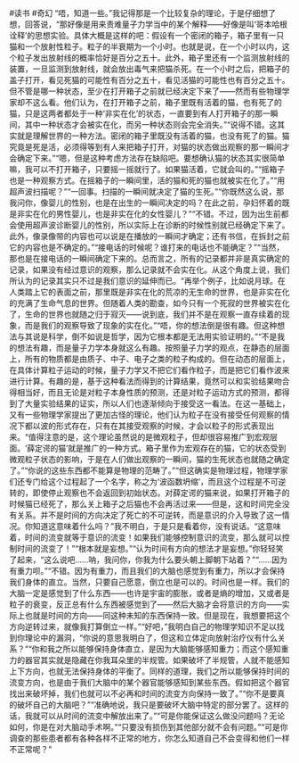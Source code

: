 #读书 #奇幻 
“唔，知道一些。”我记得那是一个比较复杂的理论，于是仔细想了想，回答说，“那好像是用来责难量子力学当中的某个解释——好像是叫‘哥本哈根诠释’的思想实验。具体大概是这样的吧：假设有一个密闭的箱子，箱子里有一只猫和一个放射性粒子。粒子的半衰期为一个小时。也就是说，在一个小时以内，这个粒子发出放射线的概率恰好是百分之五十。此外，箱子里还有一个监测放射线的装置，一旦监测到放射线，就会放出毒气来把猫杀死。在一个小时之后，把箱子的盖子打开，看见死猫的可能性有百分之五十，看见活猫的可能性也有百分之五十。但不管是哪一种状态，至少在打开箱子之前就已经决定下来了——然而有些物理学家却不这么看。他们认为，在打开箱子之前，箱子里既有活着的猫，也有死了的猫，只是这两者都处于一种‘非实在化’的状态，一直要到有人打开箱子的那一瞬间，其中一种状态才会被实在化，而另一种状态则会完全消失。”“说得不错。这其实就是理解世界的一种方法。密闭的箱子里既没有活着的猫，也没有死了的猫。猫究竟是死是活，必须得等到有人来把箱子打开，对猫的状态做出观察的那一瞬间才会确定下来。”“嗯，但是这种考虑方法存在缺陷吧。要想确认猫的状态其实很简单嘛，我可以不打开箱子，只要摇一摇就行了。如果猫活着，它就会叫的。”“摇箱子也是一种观察方式。在摇箱子的一瞬间里，活的猫和死的猫也就被实在化了。”“用超声波扫描呢？”“一回事。扫描的一瞬间就决定了猫的生死。”“你既然这么说，那我问你，像婴儿的性别，也是在出生的一瞬间决定的吗？在此之前，孕妇怀着的既是非实在化的男性婴儿，也是非实在化的女性婴儿？”“不错。不过，因为出生前都会使用超声波诊断婴儿的性别，所以实际上在诊断的时候性别就已经确定下来了。此外，像录像带的内容也可以说是在播放的一瞬间才确定；还有书信，在拆封之前它的内容也是不确定的。”“接电话的时候呢？谁打来的电话也不能确定？”“当然，那也是在接电话的一瞬间确定下来的。总而言之，所有的记录都并非是真实确定的记录，如果没有经过意识的观察，那么记录就不会实在化。从这个角度上说，我们所认为的记录其实只不过是我们意识的延伸而已。“再举个例子，比如说月球。在人类踏上它的表面之前，那里既是非实在化的荒凉的无生命的世界，也是非实在化的充满了生命气息的世界。但随着人类的勘查，如今只有一个死寂的世界被实在化了，生命的世界也就随之归于寂灭——说到底，我们并不是在观察一直存续着的现象，而是我们的观察导致了现象的实在化。”“唔，你的想法倒是很有趣。但这种想法与其说是科学，倒不如说是哲学，因为它根本都是无法用实验证明的。”“不是我的想法有趣，而是量子力学本身就这么有趣。按照量子力学的观点，在静态的层面上，所有的物质都是由质子、中子、电子之类的粒子构成的。但在动态的层面上，在具体计算粒子运动的时候，量子力学又不把它们看作粒子，而是把它们看作波来进行计算。有趣的是，基于这种看法而得到的计算结果，竟然可以和实验结果吻合得相当好，而且无论是对粒子本身性质的预测，还是对粒子运动方式的预测，都得到了大量实验结果的证实，所以人们也逐渐倾向于接受这一看法。在这一基础上，又有一些物理学家提出了更加古怪的理论，他们认为粒子在没有接受任何观察的情况下都以波的形式存在，只有在其接受观察的时候，才会以粒子的形式表现出来。“值得注意的是，这个理论虽然说的是微观粒子，但却很容易推广到宏观层面。‘薛定谔的猫’就是推广的一种方式。箱子里作为宏观存在的猫，它的状态受到微观粒子状态的影响，于是在人们做出观察的一瞬间，猫的生死状态也就随之确定了。”“你说的这些东西都不能算是物理的范畴了。”“但这确实是物理过程，物理学家们还专门给这个过程起了一个名字，称之为‘波函数坍缩’，而且这个过程是不可逆转的，即使停止观察也不会返回到初始状态。对薛定谔的猫来说，如果打开箱子的时候猫已经死了，那么关上箱子之后猫也不会再活过来——但是，这和时间完全没有关系。并不是时间的方向决定了死亡的不可逆转，而是意识的介入导致了这一情况。你知道这意味着什么吗？”我不明白，于是只是看着你，没有说话。“这意味着，时间的流变就等于意识的流变！如果我们能够控制意识的流变，那么就可以控制时间的流变了！”“根本就是妄想。”“认为时间有方向的想法才是妄想。”你轻轻笑了起来，“这么说吧……呐，我问你，你我为什么要头朝上脚朝下站着？”“……因为有重力呗。”“不错。因为有重力，而且我们的大脑也感觉到有重力，所以才会保持我们身体的直立。当然，只要自己愿意，倒立也是可以的。时间也是一样。我们的大脑一定是感觉到了什么东西——也许是宇宙的膨胀，或者是熵的增加，又或者是粒子的衰变，反正总有什么东西被感觉到了——然后大脑才会将意识的方向——实际上也就是时间的方向——同这种未知的东西保持一致。但是现在，我想要把这个方向逆转过来，就像我打算倒立一样。”“好吧，”我明白自己的物理学知识不足以找到你理论中的漏洞，“你说的意思我明白了，但这和立体定向放射治疗仪有什么关系？”“你和我之所以能够保持身体直立，是因为大脑能够感知重力；而这个感知重力的器官其实就是隐藏在你我耳朵里的半规管。如果破坏了半规管，人就不能感知上下方向，也就无法保持身体的平衡了。同样的道理，我们之所以能够保持时间的流变方向，也是由于我们大脑中的某个器官能够感知到某些东西。假如把这个器官找出来破坏掉，我们也就可以不必再和时间的流变方向保持一致了。”“你不是要真的破坏自己的大脑吧？”“准确地说，我只是要破坏大脑中特定的部分罢了。这样的话，我就可以从时间的流变中解放出来了。”“可是你能保证这么做没问题吗？无论如何，你是在对大脑动手术啊。”“只要没有损伤到其他部分就不会有问题。”“可是你调查的那些患者都有各种各样不正常的地方，你怎么知道自己不会变得和他们一样不正常呢？”